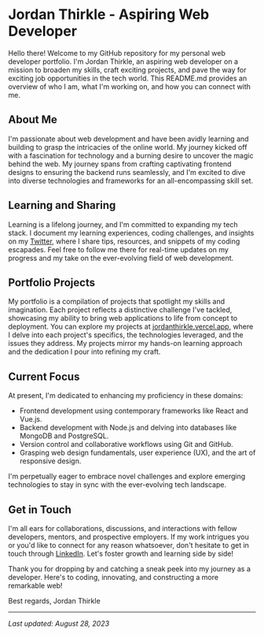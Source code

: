 # Jordan Thirkle - Aspiring Web Developer

Hello there! Welcome to my GitHub repository for my personal web developer portfolio. I'm Jordan Thirkle, an aspiring web developer on a mission to broaden my skills, craft exciting projects, and pave the way for exciting job opportunities in the tech world. This README.md provides an overview of who I am, what I'm working on, and how you can connect with me.

## About Me

I'm passionate about web development and have been avidly learning and building to grasp the intricacies of the online world. My journey kicked off with a fascination for technology and a burning desire to uncover the magic behind the web. My journey spans from crafting captivating frontend designs to ensuring the backend runs seamlessly, and I'm excited to dive into diverse technologies and frameworks for an all-encompassing skill set.

## Learning and Sharing

Learning is a lifelong journey, and I'm committed to expanding my tech stack. I document my learning experiences, coding challenges, and insights on my [Twitter](https://twitter.com/Jordan_Thirkle), where I share tips, resources, and snippets of my coding escapades. Feel free to follow me there for real-time updates on my progress and my take on the ever-evolving field of web development.

## Portfolio Projects

My portfolio is a compilation of projects that spotlight my skills and imagination. Each project reflects a distinctive challenge I've tackled, showcasing my ability to bring web applications to life from concept to deployment. You can explore my projects at [jordanthirkle.vercel.app](https://jordanthirkle.vercel.app), where I delve into each project's specifics, the technologies leveraged, and the issues they address. My projects mirror my hands-on learning approach and the dedication I pour into refining my craft.

## Current Focus

At present, I'm dedicated to enhancing my proficiency in these domains:

- Frontend development using contemporary frameworks like React and Vue.js.
- Backend development with Node.js and delving into databases like MongoDB and PostgreSQL.
- Version control and collaborative workflows using Git and GitHub.
- Grasping web design fundamentals, user experience (UX), and the art of responsive design.

I'm perpetually eager to embrace novel challenges and explore emerging technologies to stay in sync with the ever-evolving tech landscape.

## Get in Touch

I'm all ears for collaborations, discussions, and interactions with fellow developers, mentors, and prospective employers. If my work intrigues you or you'd like to connect for any reason whatsoever, don't hesitate to get in touch through [LinkedIn](https://www.linkedin.com/in/jordanthirkle/). Let's foster growth and learning side by side!

Thank you for dropping by and catching a sneak peek into my journey as a developer. Here's to coding, innovating, and constructing a more remarkable web!

Best regards,
Jordan Thirkle

---
_Last updated: August 28, 2023_
